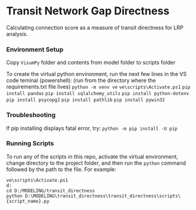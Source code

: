 # Transit Network Gap Directness

Calculating connection score as a measure of transit directness for LRP analysis.

### Environment Setup
Copy `VisumPy` folder and contents from model folder to scripts folder

To create the virtual python environment, run the next few lines in the VS code teminal (powershell):
(run from the directory where the requirements.txt file lives)
`python -m venv ve`
`ve\scripts\Activate.ps1`
`pip install pandas`
`pip install sqlalchemy_utils`
`pip install python-dotenv`
`pip install psycopg2`
`pip install pathlib`
`pip install pywin32`

### Troubleshooting
If pip installing displays fatal error, try:
`python -m pip install -U pip`

### Running Scripts

To run any of the scripts in this repo, activate the virtual environment, change directory to the project folder, and then run the `python` command followed by the path to the file. For example:

```
ve\scripts\Activate.ps1
d:
cd D:/MODELING/transit_directness
python D:\MODELING\transit_directness\transit_directness\scripts\{script_name}.py
```
